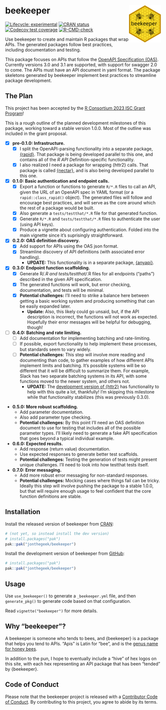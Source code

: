
<!-- README.md is generated from README.Rmd. Please edit that file -->

# beekeeper <a href="https://beekeeper.api2r.org"><img src="man/figures/logo.svg" align="right" height="120" /></a>

<!-- badges: start -->

[![Lifecycle:
experimental](https://img.shields.io/badge/lifecycle-experimental-orange.svg)](https://lifecycle.r-lib.org/articles/stages.html#experimental)
[![CRAN
status](https://www.r-pkg.org/badges/version/beekeeper)](https://CRAN.R-project.org/package=beekeeper)
[![Codecov test
coverage](https://codecov.io/gh/jonthegeek/beekeeper/branch/main/graph/badge.svg)](https://app.codecov.io/gh/jonthegeek/beekeeper?branch=main)
[![R-CMD-check](https://github.com/jonthegeek/beekeeper/actions/workflows/R-CMD-check.yaml/badge.svg)](https://github.com/jonthegeek/beekeeper/actions/workflows/R-CMD-check.yaml)
<!-- badges: end -->

Use beekeeper to create and maintain R packages that wrap APIs. The
generated packages follow best practices, including documentation and
testing.

This package focuses on APIs that follow the [OpenAPI Specification
(OAS)](https://spec.openapis.org/oas/v3.1.0). Currently versions 3.0 and
3.1 are supported, with support for swagger 2.0 to come. The APIs must
have an API document in yaml format. The package skeletons generated by
beekeeper implement best practices to streamline package development.

## The Plan

This project has been accepted by the [R Consortium 2023 ISC Grant
Program](https://www.r-consortium.org/all-projects/awarded-projects/2023-group-1#api2r:%20An%20R%20Package%20for%20Auto-Generating%20R%20API%20Clients)!

This is a rough outline of the planned development milestones of this
package, working toward a stable version 1.0.0. Most of the outline was
included in the grant proposal.

- [x] **pre-0.1.0: Infrastructure.**
  - [x] I split the OpenAPI-parsing functionality into a separate
    package, [{rapid}](https://rapid.api2r.org). That package is being
    developed parallel to this one, and contains all of the *R API
    D*efinition-specific functionality.
  - [x] I also realized I need a package for wrapping {httr2} calls.
    That package is called [{nectar}](https://nectar.api2r.org), and is
    also being developed parallel to this one.
- [x] **0.1.0: Basic authentication and endpoint calls.**
  - [x] Export a function or functions to generate `R/*.R` files to call
    an API, given the URL of an OpenAPI spec in YAML format (or a
    `rapid::class_rapid()` object). The generated files will follow and
    encourage best practices, and will serve as the core around which
    the rest of a package would be built.
  - [x] Also generate a `tests/testthat/*.R` file for that generated
    function.
  - [x] Generate `R/*.R` and `tests/testthat/*.R` files to authenticate
    the user (using API keys).
  - [x] Produce a vignette about configuring authentication. Folded into
    the main vignette since it’s suprisingly straightforward.
- [x] **0.2.0: OAS definition discovery.**
  - [x] Add support for APIs using the OAS json format.
  - [x] Streamline discovery of API definitions (with associated error
    handling).
    - **UPDATE:** This functionality is in a separate package,
      [{anyapi}](https://anyapi.api2r.org).
- [x] **0.3.0: Endpoint function scaffolding.**
  - [x] Generate R/*.R and tests/testthat/*.R files for all endpoints
    (“paths”) described in the given API specification.
  - [x] The generated functions will work, but error checking,
    documentation, and tests will be minimal.
  - [x] **Potential challenges:** I’ll need to strike a balance here
    between getting a basic working system and producing something that
    can be easily expanded later.
    - **Update:** Also, this likely could go unsaid, but, if the API
      description is incorrect, the functions will not work as expected.
      Hopefully their error messages will be helpful for debugging,
      though!
- [ ] **0.4.0: Batching and rate limiting.**
  - [ ] Add documentation for implementing batching and rate-limiting.
  - [ ] If possible, export functionality to help implement these
    processes, but standards seem to vary widely.
  - [ ] **Potential challenges:** This step will involve more reading
    and documenting than code, to gather examples of how different APIs
    implement limits and batching. It’s possible systems will be so
    different that it will be difficult to summarize them. For example,
    Slack has two separate batching systems in its API, with some
    functions moved to the newer system, and others not.
    - **UPDATE:** The [development version of
      {httr2}](https://github.com/r-lib/httr2/) has functionality to
      help with this quite a lot, thankfully! I’m skipping this
      milestone while that functionality stabilizes (this was previously
      0.3.0).
- **0.5.0: More robust scaffolding.**
  - Add parameter documentation.
  - Also add parameter type checking.
  - **Potential challenges:** By this point I’ll need an OAS definition
    document to use for testing that includes all of the possible
    parameter types. I’ll likely need to generate a fake API
    specification that goes beyond a typical individual example.
- **0.6.0: Expected results.**
  - Add response (return value) documentation.
  - Use expected responses to generate better test scaffolds.
  - **Potential challenges:** Testing the generation of tests might
    present unique challenges. I’ll need to look into how testthat tests
    itself.
- **0.7.0: Error messaging.**
  - Add more robust error messaging for non-standard responses.
  - **Potential challenges:** Mocking cases where things fail can be
    tricky. Ideally this step will involve pushing the package to a
    stable 1.0.0, but that will require enough usage to feel confident
    that the core function definitions are stable.

## Installation

<div class=".pkgdown-release">

Install the released version of beekeeper from
[CRAN](https://cran.r-project.org/):

``` r
# (not yet, so instead install the dev version)
# install.packages("pak")
pak::pak("jonthegeek/beekeeper")
```

</div>

<div class=".pkgdown-devel">

Install the development version of beekeeper from
[GitHub](https://github.com/):

``` r
# install.packages("pak")
pak::pak("jonthegeek/beekeeper")
```

</div>

## Usage

Use `use_beekeeper()` to generate a `_beekeeper.yml` file, and then
`generate_pkg()` to generate code based on that configuration.

Read `vignette("beekeeper")` for more details.

## Why “beekeeper”?

A beekeeper is someone who tends to bees, and {beekeeper} is a package
that helps you tend to APIs. “Apis” is Latin for “bee”, and is the
[genus name for honey bees](https://en.wikipedia.org/wiki/Honey_bee).

In addition to the pun, I hope to eventually include a “hive” of hex
logos on this site, with each hex representing an API package that has
been “tended” by {beekeeper}.

## Code of Conduct

Please note that the beekeeper project is released with a [Contributor
Code of Conduct](https://beekeeper.api2r.org/CODE_OF_CONDUCT.html). By
contributing to this project, you agree to abide by its terms.
